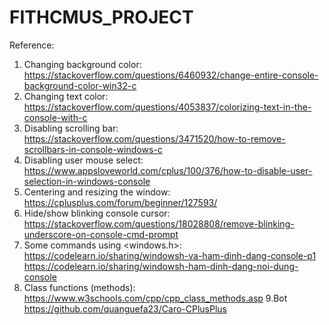 # FITHCMUS_PROJECT
Reference:
1. Changing background color: 
https://stackoverflow.com/questions/6460932/change-entire-console-background-color-win32-c
2. Changing text color: 
https://stackoverflow.com/questions/4053837/colorizing-text-in-the-console-with-c
3. Disabling scrolling bar: 
https://stackoverflow.com/questions/3471520/how-to-remove-scrollbars-in-console-windows-c
4. Disabling user mouse select:
https://www.appsloveworld.com/cplus/100/376/how-to-disable-user-selection-in-windows-console
5. Centering and resizing the window:
https://cplusplus.com/forum/beginner/127593/
6. Hide/show blinking console cursor:
https://stackoverflow.com/questions/18028808/remove-blinking-underscore-on-console-cmd-prompt
7. Some commands using <windows.h>:
https://codelearn.io/sharing/windowsh-va-ham-dinh-dang-console-p1
https://codelearn.io/sharing/windowsh-ham-dinh-dang-noi-dung-console
8. Class functions (methods):
https://www.w3schools.com/cpp/cpp_class_methods.asp
9.Bot 
https://github.com/quanguefa23/Caro-CPlusPlus

